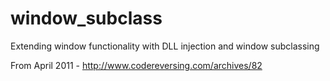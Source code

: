 # window_subclass
Extending window functionality with DLL injection and window subclassing

From April 2011 - http://www.codereversing.com/archives/82
